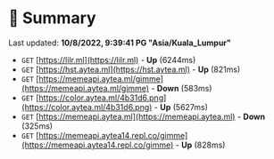 # 📖 Summary
Last updated: **10/8/2022, 9:39:41 PG "Asia/Kuala_Lumpur"**

- `GET` [https://lilr.ml](https://lilr.ml) - **Up** (6244ms)
- `GET` [https://hst.aytea.ml](https://hst.aytea.ml) - **Up** (821ms)
- `GET` [https://memeapi.aytea.ml/gimme](https://memeapi.aytea.ml/gimme) - **Down** (583ms)
- `GET` [https://color.aytea.ml/4b31d6.png](https://color.aytea.ml/4b31d6.png) - **Up** (5627ms)
- `GET` [https://memeapi.aytea.ml](https://memeapi.aytea.ml) - **Down** (325ms)
- `GET` [https://memeapi.aytea14.repl.co/gimme](https://memeapi.aytea14.repl.co/gimme) - **Up** (828ms)
